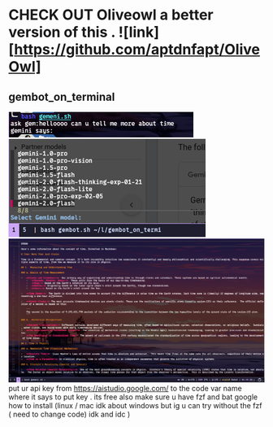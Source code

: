 # CHECK OUT Oliveowl a better version of this . ![link][https://github.com/aptdnfapt/OliveOwl]

## gembot_on_terminal
![Screenshot](Screenshot_2025-03-03_06-41-25.png)
![Screenshot](Screenshot_2025-03-03_06-52-16.png)
![Screenshot](Screenshot_2025-03-03_06-40-55.png)
 put ur api key from https://aistudio.google.com/ to the code var name where it says to put key . its free also make sure u have fzf and bat google how to install (linux / mac idk about windows but ig u can try without the fzf ( need to change code) idk and idc ) 
